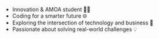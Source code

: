 - Innovation & AMOA student 👩‍💻
- Coding for a smarter future 🌐
- Exploring the intersection of technology and business 🚀
- Passionate about solving real-world challenges 💡
<!---
EnissayCT/EnissayCT is a ✨ special ✨ repository because its `README.md` (this file) appears on your GitHub profile.
You can click the Preview link to take a look at your changes.
--->
